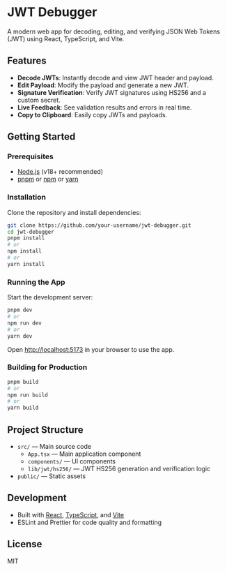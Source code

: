 # JWT Debugger

A modern web app for decoding, editing, and verifying JSON Web Tokens (JWT) using React, TypeScript, and Vite.

## Features

- **Decode JWTs**: Instantly decode and view JWT header and payload.
- **Edit Payload**: Modify the payload and generate a new JWT.
- **Signature Verification**: Verify JWT signatures using HS256 and a custom secret.
- **Live Feedback**: See validation results and errors in real time.
- **Copy to Clipboard**: Easily copy JWTs and payloads.

## Getting Started

### Prerequisites

- [Node.js](https://nodejs.org/) (v18+ recommended)
- [pnpm](https://pnpm.io/) or [npm](https://www.npmjs.com/) or [yarn](https://yarnpkg.com/)

### Installation

Clone the repository and install dependencies:

```bash
git clone https://github.com/your-username/jwt-debugger.git
cd jwt-debugger
pnpm install
# or
npm install
# or
yarn install
```

### Running the App

Start the development server:

```bash
pnpm dev
# or
npm run dev
# or
yarn dev
```

Open [http://localhost:5173](http://localhost:5173) in your browser to use the app.

### Building for Production

```bash
pnpm build
# or
npm run build
# or
yarn build
```

## Project Structure

- `src/` — Main source code
  - `App.tsx` — Main application component
  - `components/` — UI components
  - `lib/jwt/hs256/` — JWT HS256 generation and verification logic
- `public/` — Static assets

## Development

- Built with [React](https://react.dev/), [TypeScript](https://www.typescriptlang.org/), and [Vite](https://vitejs.dev/)
- ESLint and Prettier for code quality and formatting

## License

MIT
